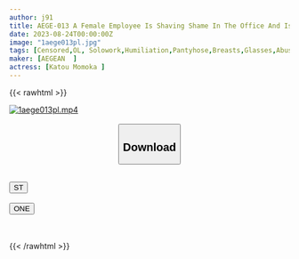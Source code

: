 ```yaml
---
author: j91
title: AEGE-013 A Female Employee Is Shaving Shame In The Office And Is Sexually Harassed By Her Business Power Harassment Boss And Is Publicly Trained Noka Sato
date: 2023-08-24T00:00:00Z
image: "1aege013pl.jpg"
tags: [Censored,OL, Solowork,Humiliation,Pantyhose,Breasts,Glasses,Abuse,Footjob,Shaved,Business Attire,Subordinates / Colleagues ]
maker: [AEGEAN  ]
actress: [Katou Momoka ]
---
```



{{< rawhtml >}}

<div class="video" data-videoid="laVD48R8yrF7GDm">
    <a href="javascript:;">
        <img src="https://my.j91.asia/posts/1aege013pl/1aege013pl.jpg" width="WIDTH" height="HEIGHT" alt="1aege013pl.mp4" loading="lazy">
    </a>
</div>

<script type="text/javascript" src="https://j91.asia/asset/on-demand-st.js"></script>

<br>
  <link rel="stylesheet" href="https://j91.asia/asset/bs5.css">
  
  <center>
  <button class="btn btn-primary" type="button" data-bs-toggle="collapse" data-bs-target=".multi-collapse" aria-expanded="false" aria-controls="multiCollapseExample1 multiCollapseExample2"><h2>Download</h2></button></center>
</p>
<div class="row">
  <div class="col">
    <div class="collapse multi-collapse" id="multiCollapseExample1">
      <div class="card card-body">
	      	      <br>
<div class="buttons">  
<a href="https://streamtape.to/v/laVD48R8yrF7GDm"><button class="btn-hover color-3"><i class="fa fa-download"></i> ST</button></a></div>
    </div>
  </div>
</div>
  <div class="col">
    <div class="collapse multi-collapse" id="multiCollapseExample2">
      <div class="card card-body">
	      <br>
<div class="buttons">
    <a href="https://oneupload.to/8s9iunw7h2ii"><button class="btn-hover color-9"><i class="fa fa-download"></i> ONE</button></a></div>
<br><br>
      </div>
    </div>
  </div>
</div>

{{< /rawhtml >}}
